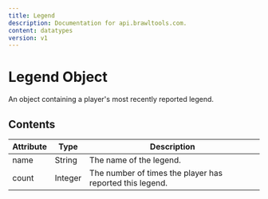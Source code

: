 ```yaml
---
title: Legend
description: Documentation for api.brawltools.com.
content: datatypes
version: v1
---
```


# Legend Object

An object containing a player's most recently reported legend.

## Contents

| Attribute | Type    | Description                                              |
| --------- | ------- | -------------------------------------------------------- |
| name      | String  | The name of the legend.                                  |
| count     | Integer | The number of times the player has reported this legend. |
